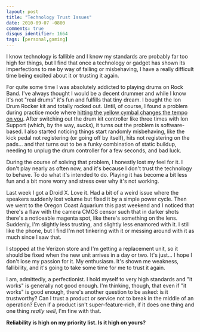 ```yaml
---
layout: post
title: "Technology Trust Issues"
date: 2010-09-07 -0800
comments: true
disqus_identifier: 1664
tags: [personal,gaming]
---
```

I know technology is fallible and I know my standards are probably far
too high for things, but I find that once a technology or gadget has
shown its imperfections to me by way of failing or misbehaving, I have a
really difficult time being excited about it or trusting it again.

For quite some time I was absolutely addicted to playing drums on Rock
Band. I've always thought I would be a decent drummer and while I know
it's not "real drums" it's fun and fulfills that tiny dream. I bought
the Ion Drum Rocker kit and totally rocked out. Until, of course, I
found a problem during practice mode where [hitting the yellow cymbal
changes the tempo on
you](http://www.rockband.com/forums/showthread.php?t=143041). After
switching out the drum kit controller like three times with Ion Support
(which, by the way, *sucks*), it turns out the problem is
software-based. I also started noticing things start randomly
misbehaving, like the kick pedal not registering (or going off by
itself), hits not registering on the pads... and that turns out to be a
funky combination of static buildup, needing to unplug the drum
controller for a few seconds, and bad luck.

During the course of solving that problem, I honestly lost my feel for
it. I don't play nearly as often now, and it's because I don't trust the
technology to behave. To do what it's intended to do. Playing it has
become a bit less fun and a bit more worry and stress over why it's not
working.

Last week I got a Droid X. Love it. Had a bit of a weird issue where the
speakers suddenly lost volume but fixed it by a simple power cycle. Then
we went to the Oregon Coast Aquarium this past weekend and I noticed
that there's a flaw with the camera CMOS censor such that in darker
shots there's a noticeable magenta spot, like there's something on the
lens. Suddenly, I'm slightly less trusting, and slightly less enamored
with it. I still like the phone, but I find I'm not tinkering with it or
messing around with it as much since I saw that.

I stopped at the Verizon store and I'm getting a replacement unit, so it
should be fixed when the new unit arrives in a day or two. It's just...
I hope I don't lose my passion for it. My enthusiasm. It's shown me
weakness, fallibility, and it's going to take some time for me to trust
it again.

I am, admittedly, a perfectionist. I hold myself to very high standards
and "it works" is generally not good enough. I'm thinking, though, that
even if "it works" is good enough, there's another question to be asked:
is it trustworthy? Can I trust a product or service not to break in the
middle of an operation? Even if a product isn't super-feature-rich, if
it does one thing and one thing *really well*, I'm fine with that.

**Reliability is high on my priority list. Is it high on yours?**
